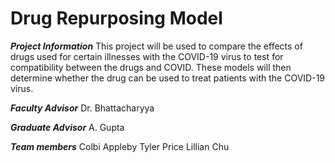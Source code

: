 # Drug Repurposing Model

***Project Information***
This project will be used to compare the effects of drugs used for certain illnesses with the COVID-19 virus to test for compatibility between the drugs and COVID. These models will then determine whether the drug can be used to treat patients with the COVID-19 virus.

***Faculty Advisor***
Dr. Bhattacharyya

***Graduate Advisor***
A. Gupta

***Team members***
Colbi Appleby
Tyler Price
Lillian Chu
